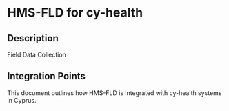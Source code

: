 # HMS-FLD for cy-health

## Description

Field Data Collection

## Integration Points

This document outlines how HMS-FLD is integrated with cy-health systems in Cyprus.
